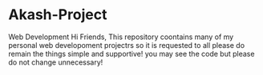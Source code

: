 # Akash-Project
Web Development
Hi Friends, This repository coontains many of my personal web developoment projectrs so it is requested to all please do remain the things simple and supportive! you may see  the code but please do not change unnecessary!
